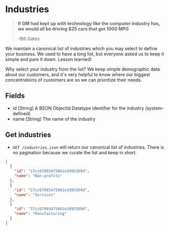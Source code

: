 Industries
========

> **If GM had kept up with technology like the computer industry has,
> we would all be driving $25 cars that got 1000 MPG**
>
> -Bill Gates

We maintain a canonical list of industries which you may select to define your business. We used to have a long list, but everyone asked us to keep it simple and pare it down. Lesson learned! 

Why select your industry from the list? We keep simple demographic data about our customers, and it's very helpful to know where our biggest concentrations of customers are so we can prioritize their needs.


Fields
------

* id [String] A BSON ObjectId Datatype identifier for the industry (system-defined)
* name [String] The name of the industry


Get industries
------------

* `GET /industries.json` will return our canonical list of industries. There is no pagination because we curate the list and keep in short.

```json
[
  {
    "id": "17cc67093475061e3d95369d",
    "name": "Non-profits"
  },
  {
    "id": "27cc67093475061e3d95369d",
    "name": "Services"
  },
  {
    "id": "37cc67093475061e3d95369d",
    "name": "Manufacturing"
  }
]
```
